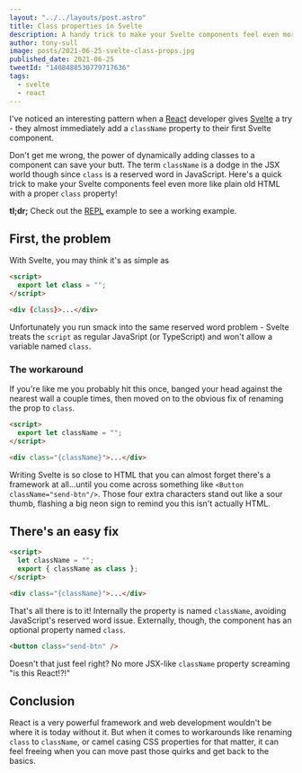 ```yaml
---
layout: "../../layouts/post.astro"
title: Class properties in Svelte
description: A handy trick to make your Svelte components feel even more like plain old HTML.
author: tony-sull
image: posts/2021-06-25-svelte-class-props.jpg
published_date: 2021-06-25
tweetId: "1408488530779717636"
tags:
  - svelte
  - react
---
```


I've noticed an interesting pattern when a [React](https://reactjs.org/) developer gives [Svelte](https://svelte.dev) a try - they almost immediately add a `className` property to their first Svelte component.

Don't get me wrong, the power of dynamically adding classes to a component can save your butt. The term `className` is a dodge in the JSX world though since `class` is a reserved word in JavaScript. Here's a quick trick to make your Svelte components feel even more like plain old HTML with a proper `class` property!

**tl;dr;** Check out the [REPL](https://svelte.dev/repl/ee6a1591aa214368b56804241f0f4c6d?version=3.38.3) example to see a working example.

## First, the problem

With Svelte, you may think it's as simple as

```html
<script>
  export let class = "";
</script>

<div {class}>...</div>
```

Unfortunately you run smack into the same reserved word problem - Svelte treats the `script` as regular JavaSript (or TypeScript) and won't allow a variable named `class`.

### The workaround

If you're like me you probably hit this once, banged your head against the nearest wall a couple times, then moved on to the obvious fix of renaming the prop to `class`.

```html
<script>
  export let className = "";
</script>

<div class="{className}">...</div>
```

Writing Svelte is so close to HTML that you can almost forget there's a framework at all...until you come across something like `<Button className="send-btn"/>`. Those four extra characters stand out like a sour thumb, flashing a big neon sign to remind you this isn't actually HTML.

## There's an easy fix

```html
<script>
  let className = "";
  export { className as class };
</script>

<div class="{className}">...</div>
```

That's all there is to it! Internally the property is named `className`, avoiding JavaScript's reserved word issue. Externally, though, the component has an optional property named `class`.

```html
<button class="send-btn" />
```

Doesn't that just feel right? No more JSX-like `className` property screaming "is this React!?!"

## Conclusion

React is a very powerful framework and web development wouldn't be where it is today without it. But when it comes to workarounds like renaming `class` to `className`, or camel casing CSS properties for that matter, it can feel freeing when you can move past those quirks and get back to the basics.
